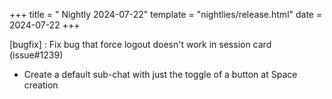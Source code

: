 +++
title = " Nightly 2024-07-22"
template = "nightlies/release.html"
date = 2024-07-22
+++


[bugfix] : Fix bug that force logout doesn't work in session card (issue#1239)

- Create a default sub-chat with just the toggle of a button at Space creation

